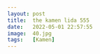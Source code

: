 ```yaml
---
layout: post
title:  the kamen lida 555
date:   2022-05-01 22:57:55
image:  40.jpg
tags:   [Kamen]
---
```


